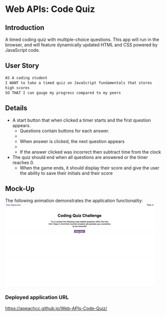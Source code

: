 # Web APIs: Code Quiz
## Introduction
A timed coding quiz with multiple-choice questions. This app will run in the browser, and will feature dynamically updated HTML and CSS powered by JavaScript code.
## User Story
```
AS A coding student
I WANT to take a timed quiz on JavaScript fundamentals that stores high scores
SO THAT I can gauge my progress compared to my peers
```
## Details
* A start button that when clicked a timer starts and the first question appears.
  * Questions contain buttons for each answer.
  *
  * When answer is clicked, the next question appears
  *
  * If the answer clicked was incorrect then subtract time from the clock
* The quiz should end when all questions are answered or the timer reaches 0.
  * When the game ends, it should display their score and give the user the ability to save their initials and their score
## Mock-Up
The following animation demonstrates the application functionality:
![Animation of code quiz. Presses button to start quiz. Clicks the button for the answer to each question, displays if answer was correct or incorrect. Quiz finishes and displays high scores. User adds their intials, then clears their intials and starts over.](./assets/08-web-apis-challenge-demo.gif)

### Deployed application URL
https://apeachcc.github.io/Web-APIs-Code-Quiz/
